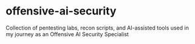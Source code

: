 # offensive-ai-security
Collection of pentesting labs, recon scripts, and AI-assisted tools used in my journey as an Offensive AI Security Specialist
